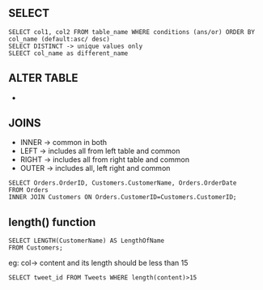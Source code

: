 ## SELECT
```mysql
SELECT col1, col2 FROM table_name WHERE conditions (ans/or) ORDER BY col_name (default:asc/ desc)
SELECT DISTINCT -> unique values only
SLEECT col_name as different_name
```

## ALTER TABLE
- 
## JOINS
- INNER -> common in both
- LEFT -> includes all from left table and common
- RIGHT -> includes all from right table and common
- OUTER -> includes all, left right and common
```mysql
SELECT Orders.OrderID, Customers.CustomerName, Orders.OrderDate
FROM Orders
INNER JOIN Customers ON Orders.CustomerID=Customers.CustomerID;
```
## length() function
```mysql
SELECT LENGTH(CustomerName) AS LengthOfName
FROM Customers;
```
eg: col-> content and its length should be less than 15
```mysql
SELECT tweet_id FROM Tweets WHERE length(content)>15
```
